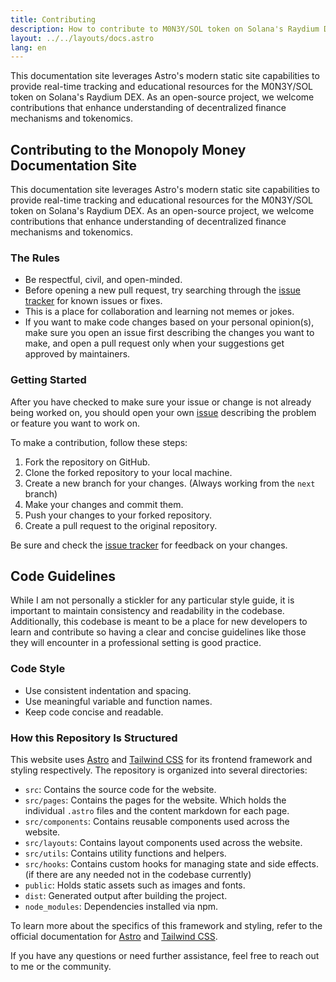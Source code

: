 ```yaml
---
title: Contributing
description: How to contribute to M0N3Y/SOL token on Solana's Raydium DEX
layout: ../../layouts/docs.astro
lang: en
---
```


This documentation site leverages Astro's modern static site capabilities to provide real-time tracking and educational resources for the M0N3Y/SOL token on Solana's Raydium DEX. As an open-source project, we welcome contributions that enhance understanding of decentralized finance mechanisms and tokenomics.



## Contributing to the Monopoly Money Documentation Site

This documentation site leverages Astro's modern static site capabilities to provide real-time tracking and educational resources for the M0N3Y/SOL token on Solana's Raydium DEX. As an open-source project, we welcome contributions that enhance understanding of decentralized finance mechanisms and tokenomics.

### The Rules

- Be respectful, civil, and open-minded.
- Before opening a new pull request, try searching through the [issue tracker](https://github.com/your-repo/issues) for known issues or fixes.
- This is a place for collaboration and learning not memes or jokes.
- If you want to make code changes based on your personal opinion(s), make sure you open an issue first describing the changes you want to make, and open a pull request only when your suggestions get approved by maintainers.

### Getting Started

After you have checked to make sure your issue or change is not already being worked on, you should open your own [issue](https://github.com/your-repo/issues/new) describing the problem or feature you want to work on.

To make a contribution, follow these steps:

1. Fork the repository on GitHub.
2. Clone the forked repository to your local machine.
3. Create a new branch for your changes. (Always working from the `next` branch)
4. Make your changes and commit them.
5. Push your changes to your forked repository.
6. Create a pull request to the original repository.

Be sure and check the [issue tracker](https://github.com/your-repo/issues) for feedback on your changes.


## Code Guidelines

While I am not personally a stickler for any particular style guide, it is important to maintain consistency and readability in the codebase. Additionally, this codebase is meant to be a place for new developers to learn and contribute so having a clear and concise guidelines like those they will encounter in a professional setting is good practice.

### Code Style

- Use consistent indentation and spacing.
- Use meaningful variable and function names.
- Keep code concise and readable.

### How this Repository Is Structured

This website uses [Astro](https://astro.build/) and [Tailwind CSS](https://tailwindcss.com/) for its frontend framework and styling respectively. The repository is organized into several directories:

- `src`: Contains the source code for the website.
- `src/pages`: Contains the pages for the website. Which holds the individual `.astro` files and the content markdown for each page.
- `src/components`: Contains reusable components used across the website.
- `src/layouts`: Contains layout components used across the website.
- `src/utils`: Contains utility functions and helpers.
- `src/hooks`: Contains custom hooks for managing state and side effects. (if there are any needed not in the codebase currently)
- `public`: Holds static assets such as images and fonts.
- `dist`: Generated output after building the project.
- `node_modules`: Dependencies installed via npm.

To learn more about the specifics of this framework and styling, refer to the official documentation for [Astro](https://astro.build/docs/) and [Tailwind CSS](https://tailwindcss.com/docs/).

If you have any questions or need further assistance, feel free to reach out to me or the community.
